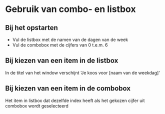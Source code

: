 # Gebruik van combo- en listbox

## Bij het opstarten
- Vul de listbox met de namen van de dagen van de week
- Vul de combobox met de cijfers van 0 t.e.m. 6

## Bij kiezen van een item in de listbox
In de titel van het window verschijnt 'Je koos voor [naam van de weekdag]'

## Bij kiezen van een item in de combobox
Het item in listbox dat dezelfde index heeft als het gekozen cijfer uit combobox wordt geselecteerd
